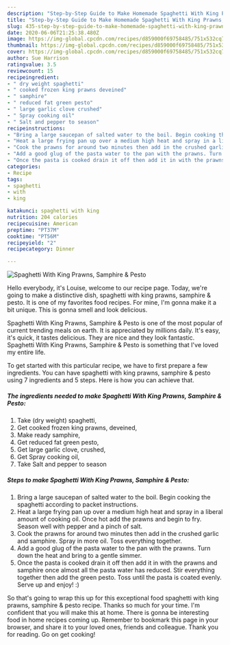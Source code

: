 ```yaml
---
description: "Step-by-Step Guide to Make Homemade Spaghetti With King Prawns, Samphire &amp;amp; Pesto"
title: "Step-by-Step Guide to Make Homemade Spaghetti With King Prawns, Samphire &amp;amp; Pesto"
slug: 435-step-by-step-guide-to-make-homemade-spaghetti-with-king-prawns-samphire-and-amp-pesto
date: 2020-06-06T21:25:38.480Z
image: https://img-global.cpcdn.com/recipes/d859000f69758485/751x532cq70/spaghetti-with-king-prawns-samphire-pesto-recipe-main-photo.jpg
thumbnail: https://img-global.cpcdn.com/recipes/d859000f69758485/751x532cq70/spaghetti-with-king-prawns-samphire-pesto-recipe-main-photo.jpg
cover: https://img-global.cpcdn.com/recipes/d859000f69758485/751x532cq70/spaghetti-with-king-prawns-samphire-pesto-recipe-main-photo.jpg
author: Sue Harrison
ratingvalue: 3.5
reviewcount: 15
recipeingredient:
- " dry weight spaghetti"
- " cooked frozen king prawns deveined"
- " samphire"
- " reduced fat green pesto"
- " large garlic clove crushed"
- " Spray cooking oil"
- " Salt and pepper to season"
recipeinstructions:
- "Bring a large saucepan of salted water to the boil. Begin cooking the spaghetti according to packet instructions."
- "Heat a large frying pan up over a medium high heat and spray in a liberal amount of cooking oil. Once hot add the prawns and begin to fry. Season well with pepper and a pinch of salt."
- "Cook the prawns for around two minutes then add in the crushed garlic and samphire. Spray in more oil. Toss everything together."
- "Add a good glug of the pasta water to the pan with the prawns. Turn down the heat and bring to a gentle simmer."
- "Once the pasta is cooked drain it off then add it in with the prawns and samphire once almost all the pasta water has reduced. Stir everything together then add the green pesto. Toss until the pasta is coated evenly. Serve up and enjoy! :)"
categories:
- Recipe
tags:
- spaghetti
- with
- king

katakunci: spaghetti with king 
nutrition: 204 calories
recipecuisine: American
preptime: "PT37M"
cooktime: "PT56M"
recipeyield: "2"
recipecategory: Dinner

---
```



![Spaghetti With King Prawns, Samphire &amp; Pesto](https://img-global.cpcdn.com/recipes/d859000f69758485/751x532cq70/spaghetti-with-king-prawns-samphire-pesto-recipe-main-photo.jpg)

Hello everybody, it's Louise, welcome to our recipe page. Today, we're going to make a distinctive dish, spaghetti with king prawns, samphire &amp; pesto. It is one of my favorites food recipes. For mine, I'm gonna make it a bit unique. This is gonna smell and look delicious.

Spaghetti With King Prawns, Samphire &amp; Pesto is one of the most popular of current trending meals on earth. It is appreciated by millions daily. It's easy, it's quick, it tastes delicious. They are nice and they look fantastic. Spaghetti With King Prawns, Samphire &amp; Pesto is something that I've loved my entire life.




To get started with this particular recipe, we have to first prepare a few ingredients. You can have spaghetti with king prawns, samphire &amp; pesto using 7 ingredients and 5 steps. Here is how you can achieve that.

<!--inarticleads1-->

##### The ingredients needed to make Spaghetti With King Prawns, Samphire &amp; Pesto:

1. Take  (dry weight) spaghetti,
1. Get  cooked frozen king prawns, deveined,
1. Make ready  samphire,
1. Get  reduced fat green pesto,
1. Get  large garlic clove, crushed,
1. Get  Spray cooking oil,
1. Take  Salt and pepper to season




<!--inarticleads2-->

##### Steps to make Spaghetti With King Prawns, Samphire &amp; Pesto:

1. Bring a large saucepan of salted water to the boil. Begin cooking the spaghetti according to packet instructions.
1. Heat a large frying pan up over a medium high heat and spray in a liberal amount of cooking oil. Once hot add the prawns and begin to fry. Season well with pepper and a pinch of salt.
1. Cook the prawns for around two minutes then add in the crushed garlic and samphire. Spray in more oil. Toss everything together.
1. Add a good glug of the pasta water to the pan with the prawns. Turn down the heat and bring to a gentle simmer.
1. Once the pasta is cooked drain it off then add it in with the prawns and samphire once almost all the pasta water has reduced. Stir everything together then add the green pesto. Toss until the pasta is coated evenly. Serve up and enjoy! :)




So that's going to wrap this up for this exceptional food spaghetti with king prawns, samphire &amp; pesto recipe. Thanks so much for your time. I'm confident that you will make this at home. There is gonna be interesting food in home recipes coming up. Remember to bookmark this page in your browser, and share it to your loved ones, friends and colleague. Thank you for reading. Go on get cooking!

